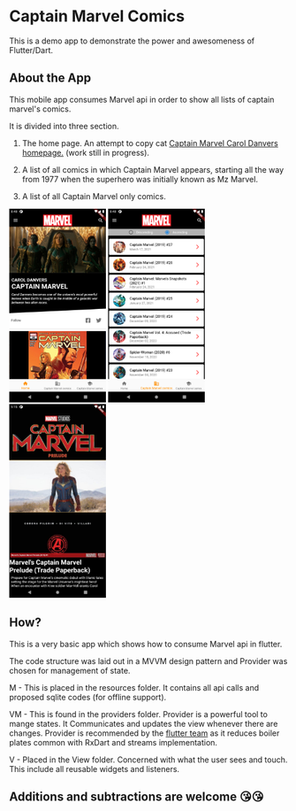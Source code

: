 # Captain Marvel Comics

This is a demo app to demonstrate the power and awesomeness of Flutter/Dart.
## About the App

This mobile app consumes Marvel api in order to show all lists of captain marvel's comics.

It is divided into three section.
1. The home page. An attempt to copy cat [Captain Marvel Carol Danvers homepage.](https://www.marvel.com/characters/captain-marvel-carol-danvers) (work still in progress).

2.  A list of all comics in which Captain Marvel appears, starting all the way from 1977 when the superhero was initially known as Mz Marvel.

3. A list of all Captain Marvel only comics.

<img src="https://github.com/1pluszone/captain-marvel-comics/blob/main/screenshots/homePage.png" height="350">

<img src="https://github.com/1pluszone/captain-marvel-comics/blob/main/screenshots/listPage.png" height="350">

<img src="https://github.com/1pluszone/captain-marvel-comics/blob/main/screenshots/each_comic.png" height="350">


## How?
This is a very basic app which shows how to consume Marvel api in flutter.

The code structure was laid out in a MVVM design pattern and Provider was chosen for management of state.

M - This is placed in the resources folder. It contains all api calls and proposed sqlite codes (for offline support).

VM - This is found in the providers folder. Provider is a powerful tool to mange states. It Communicates and updates the view whenever there are changes. Provider is  recommended by the [flutter team](https://flutter.dev/docs/development/data-and-backend/state-mgmt/simple) as it reduces boiler plates common with RxDart and streams implementation.

V - Placed in the View folder. Concerned with what the user sees and touch. This include all reusable widgets and listeners.



## Additions and subtractions are welcome :kissing_heart::kissing_heart:


